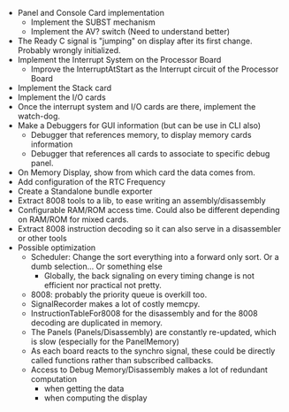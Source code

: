 * Panel and Console Card implementation
    * Implement the SUBST mechanism
    * Implement the AV? switch (Need to understand better)
* The Ready C signal is "jumping" on display after its first change. Probably wrongly initialized.
* Implement the Interrupt System on the Processor Board
  * Improve the InterruptAtStart as the Interrupt circuit of the Processor Board
* Implement the Stack card
* Implement the I/O cards
* Once the interrupt system and I/O cards are there, implement the watch-dog.
* Make a Debuggers for GUI information (but can be use in CLI also)
  * Debugger that references memory, to display memory cards information
  * Debugger that references all cards to associate to specific debug panel.
* On Memory Display, show from which card the data comes from.
* Add configuration of the RTC Frequency
* Create a Standalone bundle exporter
* Extract 8008 tools to a lib, to ease writing an assembly/disassembly
* Configurable RAM/ROM access time. Could also be different depending on RAM/ROM for mixed cards.
* Extract 8008 instruction decoding so it can also serve in a disassembler or other tools
* Possible optimization
    * Scheduler: Change the sort everything into a forward only sort. Or a dumb selection... Or something else
        * Globally, the back signaling on every timing change is not efficient nor practical not pretty.
    * 8008: probably the priority queue is overkill too.
    * SignalRecorder makes a lot of costly memcpy.
    * InstructionTableFor8008 for the disassembly and for the 8008 decoding are duplicated in memory.
    * The Panels (Panels/Disassembly) are constantly re-updated, which is slow (especially for the PanelMemory)
    * As each board reacts to the synchro signal, these could be directly called functions rather than subscribed
      callbacks.
    * Access to Debug Memory/Disassembly makes a lot of redundant computation
        * when getting the data
        * when computing the display
